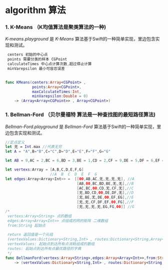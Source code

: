 # algorithm 算法

### 1. K-Means （K均值算法是聚类算法的一种)

*K-means.playground* 是 *K-Means* 算法基于Swift的一种简单实现，里边包含实现和测试。


```swift
 centers 初始的中心点
 points 需要分类的样本 CGPoint
 calculateTimes 中心点计算次数,超过停止计算
 minVarepsilon 最小可容忍误差
 

func KMeans(centers:Array<CGPoint> ,
			points:Array<CGPoint>,
			maxCalculateTimes:Int,
			minVarepsilon:Double = 0)
	-> (Array<Array<CGPoint>> , Array<CGPoint>)
```

### 1. Bellman-Ford （贝尔曼福特 算法是一种查找图的最短路径算法)

*Bellman-Ford.playground* 是 *Bellman-Ford* 算法基于Swift的一种简单实现，里边包含实现和测试。

```swift
//定点定义
let 无 = Int.max //代表无穷
let A = "A",B="B",C="C",D="D",E="E",F="F",G="G"

let AB = 9,AC = 2,BC = 6,BD = 3,BE = 1,CD = 2,CF = 9,DE = 5,DF = 6,EF = 3,EG = 7,FG = 4

let vertexs:Array = [A,B,C,D,E,F,G]
                    //A  B  C  D  E  F  G
let edges:Array<Array<Int>> =  [[00,AB,AC,无,无,无,无], //A
                                [AB,00,BC,BD,BE,无,无],//B
                                [AC,BC,00,CD,无,CF,无],//C
                                [无,BD,CD,00,DE,DF,无],//D
                                [无,BE,无,DE,00,EF,EG],//E
                                [无,无,CF,DF,EF,00,FG],//F
                                [无,无,无,无,EG,FG,00]] //G
/*
 vertexs:Array<String> 点的数组
 edges:Array<Array<Int>> 点组成的网的矩阵 二维数组
 from:String 起始点
 
 return 返回值是一个元组
 (vertexValues:Dictionary<String,Int> , routes:Dictionary<String,Array<String>>)
 vertexValues: 起始点到达所有点消耗组成的数组
 routes: 起始点到达所有点最优路径的字典
 */
func BellmanFord(vertexs:Array<String>,edges:Array<Array<Int>>,from:String)
    -> (vertexValues:Dictionary<String,Int> , routes:Dictionary<String,Array<String>>)

```
